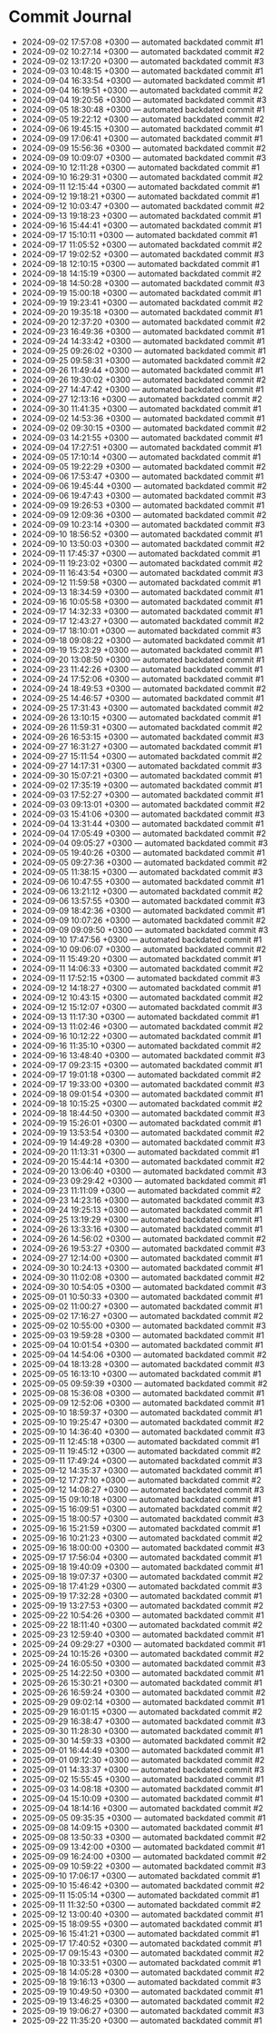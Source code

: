 # Commit Journal

- 2024-09-02 17:57:08 +0300 — automated backdated commit #1
- 2024-09-02 10:27:14 +0300 — automated backdated commit #2
- 2024-09-02 13:17:20 +0300 — automated backdated commit #3
- 2024-09-03 10:48:15 +0300 — automated backdated commit #1
- 2024-09-04 16:33:54 +0300 — automated backdated commit #1
- 2024-09-04 16:19:51 +0300 — automated backdated commit #2
- 2024-09-04 19:20:56 +0300 — automated backdated commit #3
- 2024-09-05 18:30:48 +0300 — automated backdated commit #1
- 2024-09-05 19:22:12 +0300 — automated backdated commit #2
- 2024-09-06 19:45:15 +0300 — automated backdated commit #1
- 2024-09-09 17:06:41 +0300 — automated backdated commit #1
- 2024-09-09 15:56:36 +0300 — automated backdated commit #2
- 2024-09-09 10:09:07 +0300 — automated backdated commit #3
- 2024-09-10 12:11:28 +0300 — automated backdated commit #1
- 2024-09-10 16:29:31 +0300 — automated backdated commit #2
- 2024-09-11 12:15:44 +0300 — automated backdated commit #1
- 2024-09-12 19:18:21 +0300 — automated backdated commit #1
- 2024-09-12 10:03:47 +0300 — automated backdated commit #2
- 2024-09-13 19:18:23 +0300 — automated backdated commit #1
- 2024-09-16 15:44:41 +0300 — automated backdated commit #1
- 2024-09-17 15:10:11 +0300 — automated backdated commit #1
- 2024-09-17 11:05:52 +0300 — automated backdated commit #2
- 2024-09-17 19:02:52 +0300 — automated backdated commit #3
- 2024-09-18 12:10:15 +0300 — automated backdated commit #1
- 2024-09-18 14:15:19 +0300 — automated backdated commit #2
- 2024-09-18 14:50:28 +0300 — automated backdated commit #3
- 2024-09-19 15:00:18 +0300 — automated backdated commit #1
- 2024-09-19 19:23:41 +0300 — automated backdated commit #2
- 2024-09-20 19:35:18 +0300 — automated backdated commit #1
- 2024-09-20 12:37:20 +0300 — automated backdated commit #2
- 2024-09-23 16:49:36 +0300 — automated backdated commit #1
- 2024-09-24 14:33:42 +0300 — automated backdated commit #1
- 2024-09-25 09:26:02 +0300 — automated backdated commit #1
- 2024-09-25 09:58:31 +0300 — automated backdated commit #2
- 2024-09-26 11:49:44 +0300 — automated backdated commit #1
- 2024-09-26 19:30:02 +0300 — automated backdated commit #2
- 2024-09-27 14:47:42 +0300 — automated backdated commit #1
- 2024-09-27 12:13:16 +0300 — automated backdated commit #2
- 2024-09-30 11:41:35 +0300 — automated backdated commit #1
- 2024-09-02 14:53:36 +0300 — automated backdated commit #1
- 2024-09-02 09:30:15 +0300 — automated backdated commit #2
- 2024-09-03 14:21:55 +0300 — automated backdated commit #1
- 2024-09-04 17:27:51 +0300 — automated backdated commit #1
- 2024-09-05 17:10:14 +0300 — automated backdated commit #1
- 2024-09-05 19:22:29 +0300 — automated backdated commit #2
- 2024-09-06 17:53:47 +0300 — automated backdated commit #1
- 2024-09-06 19:45:44 +0300 — automated backdated commit #2
- 2024-09-06 19:47:43 +0300 — automated backdated commit #3
- 2024-09-09 19:26:53 +0300 — automated backdated commit #1
- 2024-09-09 12:09:36 +0300 — automated backdated commit #2
- 2024-09-09 10:23:14 +0300 — automated backdated commit #3
- 2024-09-10 18:56:52 +0300 — automated backdated commit #1
- 2024-09-10 13:50:03 +0300 — automated backdated commit #2
- 2024-09-11 17:45:37 +0300 — automated backdated commit #1
- 2024-09-11 19:23:02 +0300 — automated backdated commit #2
- 2024-09-11 16:43:54 +0300 — automated backdated commit #3
- 2024-09-12 11:59:58 +0300 — automated backdated commit #1
- 2024-09-13 18:34:59 +0300 — automated backdated commit #1
- 2024-09-16 10:05:58 +0300 — automated backdated commit #1
- 2024-09-17 14:32:33 +0300 — automated backdated commit #1
- 2024-09-17 12:43:27 +0300 — automated backdated commit #2
- 2024-09-17 18:10:01 +0300 — automated backdated commit #3
- 2024-09-18 09:08:22 +0300 — automated backdated commit #1
- 2024-09-19 15:23:29 +0300 — automated backdated commit #1
- 2024-09-20 13:08:50 +0300 — automated backdated commit #1
- 2024-09-23 11:42:26 +0300 — automated backdated commit #1
- 2024-09-24 17:52:06 +0300 — automated backdated commit #1
- 2024-09-24 18:49:53 +0300 — automated backdated commit #2
- 2024-09-25 14:46:57 +0300 — automated backdated commit #1
- 2024-09-25 17:31:43 +0300 — automated backdated commit #2
- 2024-09-26 13:10:15 +0300 — automated backdated commit #1
- 2024-09-26 11:59:31 +0300 — automated backdated commit #2
- 2024-09-26 16:53:15 +0300 — automated backdated commit #3
- 2024-09-27 16:31:27 +0300 — automated backdated commit #1
- 2024-09-27 15:11:54 +0300 — automated backdated commit #2
- 2024-09-27 14:17:31 +0300 — automated backdated commit #3
- 2024-09-30 15:07:21 +0300 — automated backdated commit #1
- 2024-09-02 17:35:19 +0300 — automated backdated commit #1
- 2024-09-03 17:52:27 +0300 — automated backdated commit #1
- 2024-09-03 09:13:01 +0300 — automated backdated commit #2
- 2024-09-03 15:41:06 +0300 — automated backdated commit #3
- 2024-09-04 13:31:44 +0300 — automated backdated commit #1
- 2024-09-04 17:05:49 +0300 — automated backdated commit #2
- 2024-09-04 09:05:27 +0300 — automated backdated commit #3
- 2024-09-05 19:40:26 +0300 — automated backdated commit #1
- 2024-09-05 09:27:36 +0300 — automated backdated commit #2
- 2024-09-05 11:38:15 +0300 — automated backdated commit #3
- 2024-09-06 10:47:55 +0300 — automated backdated commit #1
- 2024-09-06 13:21:12 +0300 — automated backdated commit #2
- 2024-09-06 13:57:55 +0300 — automated backdated commit #3
- 2024-09-09 18:42:36 +0300 — automated backdated commit #1
- 2024-09-09 10:07:26 +0300 — automated backdated commit #2
- 2024-09-09 09:09:50 +0300 — automated backdated commit #3
- 2024-09-10 17:47:56 +0300 — automated backdated commit #1
- 2024-09-10 09:06:07 +0300 — automated backdated commit #2
- 2024-09-11 15:49:20 +0300 — automated backdated commit #1
- 2024-09-11 14:06:33 +0300 — automated backdated commit #2
- 2024-09-11 17:52:15 +0300 — automated backdated commit #3
- 2024-09-12 14:18:27 +0300 — automated backdated commit #1
- 2024-09-12 10:43:15 +0300 — automated backdated commit #2
- 2024-09-12 15:12:07 +0300 — automated backdated commit #3
- 2024-09-13 11:17:30 +0300 — automated backdated commit #1
- 2024-09-13 11:02:46 +0300 — automated backdated commit #2
- 2024-09-16 10:12:22 +0300 — automated backdated commit #1
- 2024-09-16 11:35:10 +0300 — automated backdated commit #2
- 2024-09-16 13:48:40 +0300 — automated backdated commit #3
- 2024-09-17 09:23:15 +0300 — automated backdated commit #1
- 2024-09-17 19:01:18 +0300 — automated backdated commit #2
- 2024-09-17 19:33:00 +0300 — automated backdated commit #3
- 2024-09-18 09:01:54 +0300 — automated backdated commit #1
- 2024-09-18 10:15:25 +0300 — automated backdated commit #2
- 2024-09-18 18:44:50 +0300 — automated backdated commit #3
- 2024-09-19 15:26:01 +0300 — automated backdated commit #1
- 2024-09-19 13:53:54 +0300 — automated backdated commit #2
- 2024-09-19 14:49:28 +0300 — automated backdated commit #3
- 2024-09-20 11:13:31 +0300 — automated backdated commit #1
- 2024-09-20 15:44:14 +0300 — automated backdated commit #2
- 2024-09-20 13:06:40 +0300 — automated backdated commit #3
- 2024-09-23 09:29:42 +0300 — automated backdated commit #1
- 2024-09-23 11:11:09 +0300 — automated backdated commit #2
- 2024-09-23 14:23:16 +0300 — automated backdated commit #3
- 2024-09-24 19:25:13 +0300 — automated backdated commit #1
- 2024-09-25 13:19:29 +0300 — automated backdated commit #1
- 2024-09-26 13:33:16 +0300 — automated backdated commit #1
- 2024-09-26 14:56:02 +0300 — automated backdated commit #2
- 2024-09-26 19:53:27 +0300 — automated backdated commit #3
- 2024-09-27 12:14:00 +0300 — automated backdated commit #1
- 2024-09-30 10:24:13 +0300 — automated backdated commit #1
- 2024-09-30 11:02:08 +0300 — automated backdated commit #2
- 2024-09-30 10:54:05 +0300 — automated backdated commit #3
- 2025-09-01 10:50:33 +0300 — automated backdated commit #1
- 2025-09-02 11:00:27 +0300 — automated backdated commit #1
- 2025-09-02 17:16:27 +0300 — automated backdated commit #2
- 2025-09-02 10:55:00 +0300 — automated backdated commit #3
- 2025-09-03 19:59:28 +0300 — automated backdated commit #1
- 2025-09-04 10:01:54 +0300 — automated backdated commit #1
- 2025-09-04 14:54:06 +0300 — automated backdated commit #2
- 2025-09-04 18:13:28 +0300 — automated backdated commit #3
- 2025-09-05 16:13:10 +0300 — automated backdated commit #1
- 2025-09-05 09:59:39 +0300 — automated backdated commit #2
- 2025-09-08 15:36:08 +0300 — automated backdated commit #1
- 2025-09-09 12:52:06 +0300 — automated backdated commit #1
- 2025-09-10 18:59:37 +0300 — automated backdated commit #1
- 2025-09-10 19:25:47 +0300 — automated backdated commit #2
- 2025-09-10 14:36:40 +0300 — automated backdated commit #3
- 2025-09-11 12:45:18 +0300 — automated backdated commit #1
- 2025-09-11 19:45:12 +0300 — automated backdated commit #2
- 2025-09-11 17:49:24 +0300 — automated backdated commit #3
- 2025-09-12 14:35:37 +0300 — automated backdated commit #1
- 2025-09-12 17:27:10 +0300 — automated backdated commit #2
- 2025-09-12 14:08:27 +0300 — automated backdated commit #3
- 2025-09-15 09:10:18 +0300 — automated backdated commit #1
- 2025-09-15 16:09:51 +0300 — automated backdated commit #2
- 2025-09-15 18:00:57 +0300 — automated backdated commit #3
- 2025-09-16 15:21:59 +0300 — automated backdated commit #1
- 2025-09-16 10:21:23 +0300 — automated backdated commit #2
- 2025-09-16 18:00:00 +0300 — automated backdated commit #3
- 2025-09-17 17:56:04 +0300 — automated backdated commit #1
- 2025-09-18 19:40:09 +0300 — automated backdated commit #1
- 2025-09-18 19:07:37 +0300 — automated backdated commit #2
- 2025-09-18 17:41:29 +0300 — automated backdated commit #3
- 2025-09-19 17:32:28 +0300 — automated backdated commit #1
- 2025-09-19 13:27:53 +0300 — automated backdated commit #2
- 2025-09-22 10:54:26 +0300 — automated backdated commit #1
- 2025-09-22 18:11:40 +0300 — automated backdated commit #2
- 2025-09-23 12:59:40 +0300 — automated backdated commit #1
- 2025-09-24 09:29:27 +0300 — automated backdated commit #1
- 2025-09-24 10:15:26 +0300 — automated backdated commit #2
- 2025-09-24 16:05:50 +0300 — automated backdated commit #3
- 2025-09-25 14:22:50 +0300 — automated backdated commit #1
- 2025-09-26 15:30:21 +0300 — automated backdated commit #1
- 2025-09-26 16:59:24 +0300 — automated backdated commit #2
- 2025-09-29 09:02:14 +0300 — automated backdated commit #1
- 2025-09-29 16:01:15 +0300 — automated backdated commit #2
- 2025-09-29 16:38:47 +0300 — automated backdated commit #3
- 2025-09-30 11:28:30 +0300 — automated backdated commit #1
- 2025-09-30 14:59:33 +0300 — automated backdated commit #2
- 2025-09-01 16:44:49 +0300 — automated backdated commit #1
- 2025-09-01 09:12:30 +0300 — automated backdated commit #2
- 2025-09-01 14:33:37 +0300 — automated backdated commit #3
- 2025-09-02 15:55:45 +0300 — automated backdated commit #1
- 2025-09-03 14:08:18 +0300 — automated backdated commit #1
- 2025-09-04 15:10:09 +0300 — automated backdated commit #1
- 2025-09-04 18:14:16 +0300 — automated backdated commit #2
- 2025-09-05 09:35:35 +0300 — automated backdated commit #1
- 2025-09-08 14:09:15 +0300 — automated backdated commit #1
- 2025-09-08 13:50:33 +0300 — automated backdated commit #2
- 2025-09-09 13:42:00 +0300 — automated backdated commit #1
- 2025-09-09 16:24:00 +0300 — automated backdated commit #2
- 2025-09-09 10:59:22 +0300 — automated backdated commit #3
- 2025-09-10 17:06:17 +0300 — automated backdated commit #1
- 2025-09-10 15:46:42 +0300 — automated backdated commit #2
- 2025-09-11 15:05:14 +0300 — automated backdated commit #1
- 2025-09-11 11:32:50 +0300 — automated backdated commit #2
- 2025-09-12 13:00:40 +0300 — automated backdated commit #1
- 2025-09-15 18:09:55 +0300 — automated backdated commit #1
- 2025-09-16 15:41:21 +0300 — automated backdated commit #1
- 2025-09-17 17:40:52 +0300 — automated backdated commit #1
- 2025-09-17 09:15:43 +0300 — automated backdated commit #2
- 2025-09-18 10:33:51 +0300 — automated backdated commit #1
- 2025-09-18 14:05:28 +0300 — automated backdated commit #2
- 2025-09-18 19:16:13 +0300 — automated backdated commit #3
- 2025-09-19 10:49:50 +0300 — automated backdated commit #1
- 2025-09-19 13:46:25 +0300 — automated backdated commit #2
- 2025-09-19 19:06:27 +0300 — automated backdated commit #3
- 2025-09-22 11:35:20 +0300 — automated backdated commit #1
